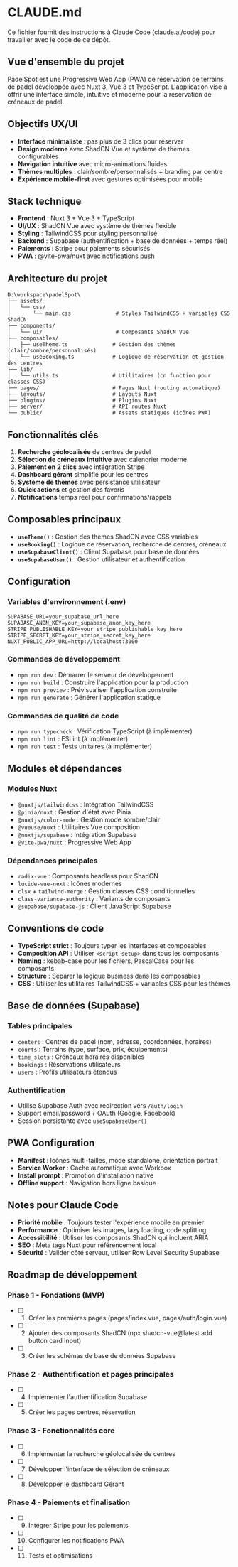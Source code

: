 # CLAUDE.md

Ce fichier fournit des instructions à Claude Code (claude.ai/code) pour travailler avec le code de ce dépôt.

## Vue d'ensemble du projet

PadelSpot est une Progressive Web App (PWA) de réservation de terrains de padel développée avec Nuxt 3, Vue 3 et TypeScript. L'application vise à offrir une interface simple, intuitive et moderne pour la réservation de créneaux de padel.

## Objectifs UX/UI

- **Interface minimaliste** : pas plus de 3 clics pour réserver
- **Design moderne** avec ShadCN Vue et système de thèmes configurables  
- **Navigation intuitive** avec micro-animations fluides
- **Thèmes multiples** : clair/sombre/personnalisés + branding par centre
- **Expérience mobile-first** avec gestures optimisées pour mobile

## Stack technique

- **Frontend** : Nuxt 3 + Vue 3 + TypeScript
- **UI/UX** : ShadCN Vue avec système de thèmes flexible
- **Styling** : TailwindCSS pour styling personnalisé
- **Backend** : Supabase (authentification + base de données + temps réel)
- **Paiements** : Stripe pour paiements sécurisés
- **PWA** : @vite-pwa/nuxt avec notifications push

## Architecture du projet

```
D:\workspace\padelSpot\
├── assets/
│   └── css/
│       └── main.css              # Styles TailwindCSS + variables CSS ShadCN
├── components/
│   └── ui/                       # Composants ShadCN Vue
├── composables/
│   ├── useTheme.ts              # Gestion des thèmes (clair/sombre/personnalisés)
│   └── useBooking.ts            # Logique de réservation et gestion des centres
├── lib/
│   └── utils.ts                 # Utilitaires (cn function pour classes CSS)
├── pages/                       # Pages Nuxt (routing automatique)
├── layouts/                     # Layouts Nuxt
├── plugins/                     # Plugins Nuxt
├── server/                      # API routes Nuxt
└── public/                      # Assets statiques (icônes PWA)
```

## Fonctionnalités clés

1. **Recherche géolocalisée** de centres de padel
2. **Sélection de créneaux intuitive** avec calendrier moderne
3. **Paiement en 2 clics** avec intégration Stripe
4. **Dashboard gérant** simplifié pour les centres
5. **Système de thèmes** avec persistance utilisateur
6. **Quick actions** et gestion des favoris
7. **Notifications** temps réel pour confirmations/rappels

## Composables principaux

- **`useTheme()`** : Gestion des thèmes ShadCN avec CSS variables
- **`useBooking()`** : Logique de réservation, recherche de centres, créneaux
- **`useSupabaseClient()`** : Client Supabase pour base de données
- **`useSupabaseUser()`** : Gestion utilisateur et authentification

## Configuration

### Variables d'environnement (.env)
```
SUPABASE_URL=your_supabase_url_here
SUPABASE_ANON_KEY=your_supabase_anon_key_here
STRIPE_PUBLISHABLE_KEY=your_stripe_publishable_key_here
STRIPE_SECRET_KEY=your_stripe_secret_key_here
NUXT_PUBLIC_APP_URL=http://localhost:3000
```

### Commandes de développement

- `npm run dev` : Démarrer le serveur de développement
- `npm run build` : Construire l'application pour la production
- `npm run preview` : Prévisualiser l'application construite
- `npm run generate` : Générer l'application statique

### Commandes de qualité de code

- `npm run typecheck` : Vérification TypeScript (à implémenter)
- `npm run lint` : ESLint (à implémenter)
- `npm run test` : Tests unitaires (à implémenter)

## Modules et dépendances

### Modules Nuxt
- `@nuxtjs/tailwindcss` : Intégration TailwindCSS
- `@pinia/nuxt` : Gestion d'état avec Pinia
- `@nuxtjs/color-mode` : Gestion mode sombre/clair
- `@vueuse/nuxt` : Utilitaires Vue composition
- `@nuxtjs/supabase` : Intégration Supabase
- `@vite-pwa/nuxt` : Progressive Web App

### Dépendances principales
- `radix-vue` : Composants headless pour ShadCN
- `lucide-vue-next` : Icônes modernes
- `clsx` + `tailwind-merge` : Gestion classes CSS conditionnelles
- `class-variance-authority` : Variants de composants
- `@supabase/supabase-js` : Client JavaScript Supabase

## Conventions de code

- **TypeScript strict** : Toujours typer les interfaces et composables
- **Composition API** : Utiliser `<script setup>` dans tous les composants
- **Naming** : kebab-case pour les fichiers, PascalCase pour les composants
- **Structure** : Séparer la logique business dans les composables
- **CSS** : Utiliser les utilitaires TailwindCSS + variables CSS pour les thèmes

## Base de données (Supabase)

### Tables principales
- `centers` : Centres de padel (nom, adresse, coordonnées, horaires)
- `courts` : Terrains (type, surface, prix, équipements)
- `time_slots` : Créneaux horaires disponibles
- `bookings` : Réservations utilisateurs
- `users` : Profils utilisateurs étendus

### Authentification
- Utilise Supabase Auth avec redirection vers `/auth/login`
- Support email/password + OAuth (Google, Facebook)
- Session persistante avec `useSupabaseUser()`

## PWA Configuration

- **Manifest** : Icônes multi-tailles, mode standalone, orientation portrait
- **Service Worker** : Cache automatique avec Workbox
- **Install prompt** : Promotion d'installation native
- **Offline support** : Navigation hors ligne basique

## Notes pour Claude Code

- **Priorité mobile** : Toujours tester l'expérience mobile en premier
- **Performance** : Optimiser les images, lazy loading, code splitting
- **Accessibilité** : Utiliser les composants ShadCN qui incluent ARIA
- **SEO** : Meta tags Nuxt pour référencement local
- **Sécurité** : Valider côté serveur, utiliser Row Level Security Supabase

## Roadmap de développement

### Phase 1 - Fondations (MVP)
- [ ] 1. Créer les premières pages (pages/index.vue, pages/auth/login.vue)
- [ ] 2. Ajouter des composants ShadCN (npx shadcn-vue@latest add button card input)
- [ ] 3. Créer les schémas de base de données Supabase

### Phase 2 - Authentification et pages principales
- [ ] 4. Implémenter l'authentification Supabase
- [ ] 5. Créer les pages centres, réservation

### Phase 3 - Fonctionnalités core
- [ ] 6. Implémenter la recherche géolocalisée de centres
- [ ] 7. Développer l'interface de sélection de créneaux
- [ ] 8. Développer le dashboard Gérant

### Phase 4 - Paiements et finalisation
- [ ] 9. Intégrer Stripe pour les paiements
- [ ] 10. Configurer les notifications PWA
- [ ] 11. Tests et optimisations